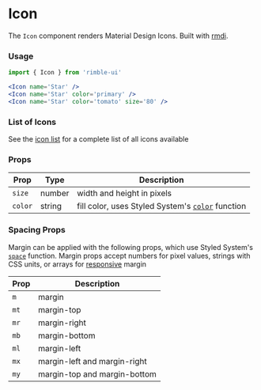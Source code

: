# Icon
The `Icon` component renders Material Design Icons. Built with [rmdi](https://github.com/jxnblk/rmdi).

<!-- STORY -->

### Usage
<!-- component example here -->
```jsx
import { Icon } from 'rimble-ui'
```

```jsx
<Icon name='Star' />
<Icon name='Star' color='primary' />
<Icon name='Star' color='tomato' size='80' />
```

### List of Icons

See the [icon list](ICONS.md) for a complete list of all icons available

### Props

Prop | Type | Description
---|---|---
`size` | number | width and height in pixels
`color` | string | fill color, uses Styled System's [`color`][color] function

### Spacing Props

Margin can be applied with the following props, which use Styled System's [`space`][space] function.
Margin props accept numbers for pixel values, strings with CSS units, or arrays for [responsive][responsive] margin

Prop | Description
---|---
`m` | margin
`mt` | margin-top
`mr` | margin-right
`mb` | margin-bottom
`ml` | margin-left
`mx` | margin-left and margin-right
`my` | margin-top and margin-bottom

[color]: https://github.com/jxnblk/styled-system#color-responsive
[space]: https://github.com/jxnblk/styled-system#space-responsive
[responsive]: https://github.com/jxnblk/styled-system#responsive-styles

